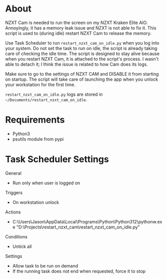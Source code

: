 # About

NZXT Cam is needed to run the screen on my NZXT Kraken Elite AIO. Annoyingly, it has a memory leak issue and NZXT is not able to fix it. This script is used to (during idle) restart NZXT Cam to release the memory.

Use Task Scheduler to run `restart_nzxt_cam_on_idle.py` when you log into your system. Do not set the task to run on idle, the script is already taking care of checking the idle time. The script is designed to stay alive because when you restart NZXT Cam, it is attached to the script's process. I wasn't able to detach it; I think the issue is related to how Cam does its logs.

Make sure to go to the settings of NZXT CAM and DISABLE it from starting on startup. The script will take care of launching the app when you unlock your workstation for the first time.

`restart_nzxt_cam_on_idle.py` logs are stored in `~/Documents/restart_nzxt_cam_on_idle`.

# Requirements

-   Python3
-   psutils module from pypi

# Task Scheduler Settings

General

-   Run only when user is logged on

Triggers

-   On workstation unlock

Actions

-   C:\Users\Jason\AppData\Local\Programs\Python\Python312\pythonw.exe "D:\Projects\restart_nzxt_cam\restart_nzxt_cam_on_idle.py"

Conditions

-   Untick all

Settings

-   Allow task to be run on demand
-   If the running task does not end when requested, force it to stop
